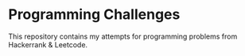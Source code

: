 # Programming Challenges

This repository contains my attempts for programming problems from Hackerrank & Leetcode.
